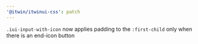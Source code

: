 ```yaml
---
'@itwin/itwinui-css': patch
---
```


`.iui-input-with-icon` now applies padding to the `:first-child` only when there is an end-icon button
